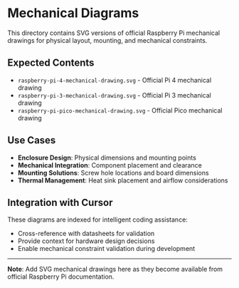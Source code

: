 # Mechanical Diagrams

This directory contains SVG versions of official Raspberry Pi mechanical drawings for physical layout, mounting, and mechanical constraints.

## Expected Contents

- `raspberry-pi-4-mechanical-drawing.svg` - Official Pi 4 mechanical drawing
- `raspberry-pi-3-mechanical-drawing.svg` - Official Pi 3 mechanical drawing
- `raspberry-pi-pico-mechanical-drawing.svg` - Official Pico mechanical drawing

## Use Cases

- **Enclosure Design**: Physical dimensions and mounting points
- **Mechanical Integration**: Component placement and clearance
- **Mounting Solutions**: Screw hole locations and board dimensions
- **Thermal Management**: Heat sink placement and airflow considerations

## Integration with Cursor

These diagrams are indexed for intelligent coding assistance:

- Cross-reference with datasheets for validation
- Provide context for hardware design decisions
- Enable mechanical constraint validation during development

---

**Note**: Add SVG mechanical drawings here as they become available from official Raspberry Pi documentation.

